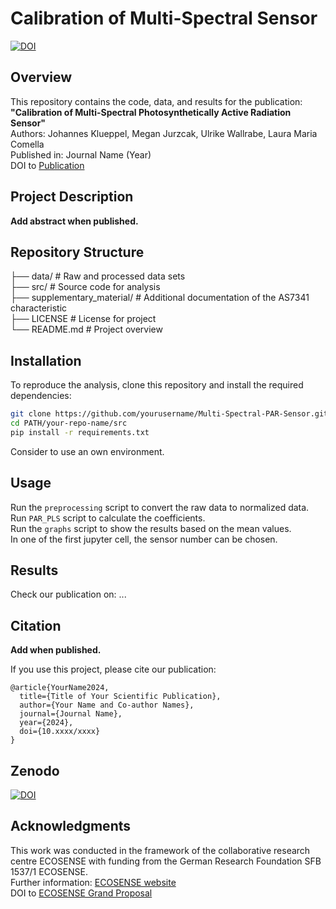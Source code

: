 # Calibration of Multi-Spectral Sensor

[![DOI](https://zenodo.org/badge/DOI/10.5281/zenodo.15090041.svg)](https://doi.org/10.5281/zenodo.15090041)

## Overview

This repository contains the code, data, and results for the publication:  
**"Calibration of Multi-Spectral Photosynthetically Active Radiation Sensor"**  
Authors: Johannes Klueppel, Megan Jurzcak, Ulrike Wallrabe, Laura Maria Comella  
Published in: Journal Name (Year)  
DOI to [Publication]()

## Project Description
**Add abstract when published.**

## Repository Structure

├── data/ # Raw and processed data sets  
├── src/ # Source code for analysis  
├── supplementary_material/ # Additional documentation of the AS7341 characteristic  
├── LICENSE # License for project  
└── README.md # Project overview

## Installation

To reproduce the analysis, clone this repository and install the required dependencies:

```bash
git clone https://github.com/yourusername/Multi-Spectral-PAR-Sensor.git
cd PATH/your-repo-name/src
pip install -r requirements.txt
```
Consider to use an own environment.

## Usage
Run the ``preprocessing`` script to convert the raw data to normalized data.  
Run ``PAR_PLS`` script to calculate the coefficients.  
Run the ``graphs`` script to show the results based on the mean values.  
In one of the first jupyter cell, the sensor number can be chosen.

## Results
Check our publication on: ...

## Citation
**Add when published.**

If you use this project, please cite our publication:

```
@article{YourName2024,
  title={Title of Your Scientific Publication},
  author={Your Name and Co-author Names},
  journal={Journal Name},
  year={2024},
  doi={10.xxxx/xxxx}
}
```
## Zenodo
[![DOI](https://zenodo.org/badge/DOI/10.5281/zenodo.15090041.svg)](https://doi.org/10.5281/zenodo.15090041)

## Acknowledgments
This work was conducted in the framework of the collaborative research centre ECOSENSE with funding from the German Research Foundation SFB 1537/1 ECOSENSE.  
Further information: [ECOSENSE website](https://uni-freiburg.de/ecosense/)  
DOI to [ECOSENSE Grand Proposal](https://doi.org/10.3897/rio.10.e129357)
